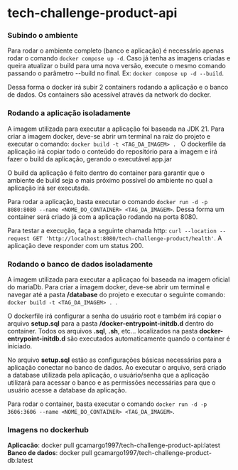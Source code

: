 # tech-challenge-product-api

### Subindo o ambiente
Para rodar o ambiente completo (banco e aplicação) é necessário apenas rodar o comando `docker compose up -d`.
Caso já tenha as imagens criadas e queira atualizar o build para uma nova versão, execute o mesmo comando passando o parâmetro --build no final. Ex: `docker compose up -d --build`.

Dessa forma o docker irá subir 2 containers rodando a aplicação e o banco de dados. Os containers são acessível através da network do docker.

### Rodando a aplicação isoladamente
A imagem utilizada para executar a aplicação foi baseada na JDK 21. Para criar a imagem docker, deve-se abrir um terminal na raiz do projeto e executar o comando:
`docker build -t <TAG_DA_IMAGEM> . `
O dockerfile da aplicação irá copiar todo o conteúdo do repositório para a imagem e irá fazer o build da aplicação, gerando o executável app.jar

O build da aplicação é feito dentro do container para garantir que o ambiente de build seja o mais próximo possível do ambiente no qual a aplicação irá ser executada.

Para rodar a aplicação, basta executar o comando
`docker run -d -p 8080:8080 --name <NOME_DO_CONTAINER> <TAG_DA_IMAGEM>`.
Dessa forma um container será criado já com a aplicação rodando na porta 8080.

Para testar a execução, faça a seguinte chamada http:
`curl --location --request GET 'http://localhost:8080/tech-challenge-product/health'`.
A aplicação deve responder com um status 200.

### Rodando o banco de dados isoladamente
A imagem utilizada para executar a aplicaçao foi baseada na imagem oficial do mariaDb. Para criar a imagem docker, deve-se abrir um terminal e navegar até a pasta **/database** do projeto e executar o seguinte comando:
`docker build -t <TAG_DA_IMAGEM> . `.

O dockerfile irá configurar a senha do usuário root e também irá copiar o arquivo **setup.sql** para a pasta **/docker-entrypoint-initdb.d** dentro do container. Todos os arquivos **.sql**, **.sh**, etc... localizados na pasta **docker-entrypoint-initdb.d** são executados automaticamente quando o container é iniciado.

No arquivo **setup.sql** estão as configurações básicas necessárias para a aplicação conectar no banco de dados. Ao executar o arquivo, será criado a database utilizada pela aplicação, o usuário/senha que a aplicação utilizará para acessar o banco e as permissões necessárias para que o usuário acesse a database da aplicação.

Para rodar o container, basta executar o comando `docker run -d -p 3606:3606 --name <NOME_DO_CONTAINER> <TAG_DA_IMAGEM>`.

### Imagens no dockerhub
**Aplicacão**: docker pull gcamargo1997/tech-challenge-product-api:latest
**Banco de dados**: docker pull gcamargo1997/tech-challenge-product-db:latest